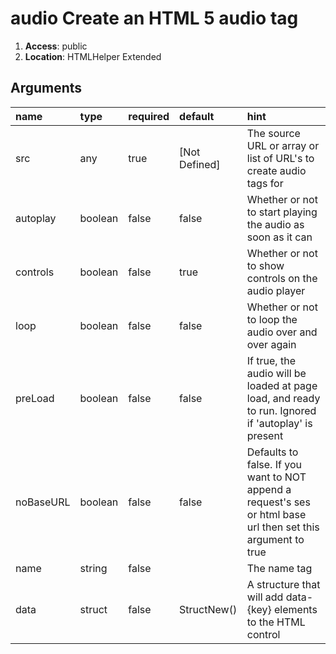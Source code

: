 
# audio Create an HTML 5 audio tag 

1. **Access**: public
2. **Location**: HTMLHelper Extended 

## Arguments

| name 	| type 	| required 	| default 	| hint 	|
|:--- 	|:--- 	|:--- 		|:--- 		|:--- 	|
| src | any | true | [Not Defined] | The source URL or array or list of URL's to create audio tags for |
| autoplay | boolean | false | false | Whether or not to start playing the audio as soon as it can |
| controls | boolean | false | true | Whether or not to show controls on the audio player |
| loop | boolean | false | false | Whether or not to loop the audio over and over again |
| preLoad | boolean | false | false | If true, the audio will be loaded at page load, and ready to run. Ignored if 'autoplay' is present |
| noBaseURL | boolean | false | false | Defaults to false. If you want to NOT append a request's ses or html base url then set this argument to true |
| name | string | false |  | The name tag |
| data | struct | false | StructNew() | A structure that will add data-{key} elements to the HTML control |

